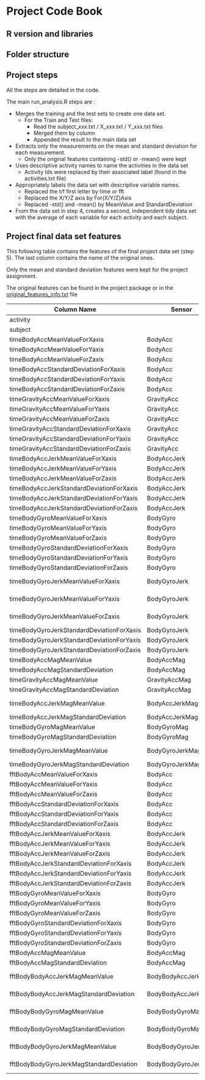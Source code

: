 # Project Code Book

## R version and libraries

## Folder structure

## Project steps

All the steps are detailed in the code.

The main run_analysis.R steps are :

- Merges the training and the test sets to create one data set.
  - For the Train and Test files:
    - Read the subject_xxx.txt / X_xxx.txt / Y_xxx.txt files
    - Merged them by column
    - Appended the result to the main data set
- Extracts only the measurements on the mean and standard deviation for each measurement.
  - Only the original features containing -std() or -mean() were kept
- Uses descriptive activity names to name the activities in the data set
  - Activity Ids were replaced by their associated label (found in the activities.txt file)
- Appropriately labels the data set with descriptive variable names.
  - Replaced the t/f first letter by time or fft
  - Replaced the X/Y/Z axis by For(X/Y/Z)Axis
  - Replaced -std() and -mean() by MeanValue and StandardDeviation
- From the data set in step 4, creates a second, independent tidy data set with the average of each variable for each activity and each subject.

## Project final data set features

This following table contains the features of the final project data set (step 5). The last column contains the name of the original ones.

Only the mean and standard deviation features were kept for the project assignment.

The original features can be found in the project package or in the [original_features_info.txt](original_features_info.txt) file


| Column Name | Sensor | Initial feature name |
| --- | --- | --- |
| activity |  |  |
| subject |  |  |
| timeBodyAccMeanValueForXaxis | BodyAcc | tBodyAcc-mean()-X |
| timeBodyAccMeanValueForYaxis | BodyAcc | tBodyAcc-mean()-Y |
| timeBodyAccMeanValueForZaxis | BodyAcc | tBodyAcc-mean()-Z |
| timeBodyAccStandardDeviationForXaxis | BodyAcc | tBodyAcc-std()-X |
| timeBodyAccStandardDeviationForYaxis | BodyAcc | tBodyAcc-std()-Y |
| timeBodyAccStandardDeviationForZaxis | BodyAcc | tBodyAcc-std()-Z |
| timeGravityAccMeanValueForXaxis | GravityAcc | tGravityAcc-mean()-X |
| timeGravityAccMeanValueForYaxis | GravityAcc | tGravityAcc-mean()-Y |
| timeGravityAccMeanValueForZaxis | GravityAcc | tGravityAcc-mean()-Z |
| timeGravityAccStandardDeviationForXaxis | GravityAcc | tGravityAcc-std()-X |
| timeGravityAccStandardDeviationForYaxis | GravityAcc | tGravityAcc-std()-Y |
| timeGravityAccStandardDeviationForZaxis | GravityAcc | tGravityAcc-std()-Z |
| timeBodyAccJerkMeanValueForXaxis | BodyAccJerk | tBodyAccJerk-mean()-X |
| timeBodyAccJerkMeanValueForYaxis | BodyAccJerk | tBodyAccJerk-mean()-Y |
| timeBodyAccJerkMeanValueForZaxis | BodyAccJerk | tBodyAccJerk-mean()-Z |
| timeBodyAccJerkStandardDeviationForXaxis | BodyAccJerk | tBodyAccJerk-std()-X |
| timeBodyAccJerkStandardDeviationForYaxis | BodyAccJerk | tBodyAccJerk-std()-Y |
| timeBodyAccJerkStandardDeviationForZaxis | BodyAccJerk | tBodyAccJerk-std()-Z |
| timeBodyGyroMeanValueForXaxis | BodyGyro | tBodyGyro-mean()-X |
| timeBodyGyroMeanValueForYaxis | BodyGyro | tBodyGyro-mean()-Y |
| timeBodyGyroMeanValueForZaxis | BodyGyro | tBodyGyro-mean()-Z |
| timeBodyGyroStandardDeviationForXaxis | BodyGyro | tBodyGyro-std()-X |
| timeBodyGyroStandardDeviationForYaxis | BodyGyro | tBodyGyro-std()-Y |
| timeBodyGyroStandardDeviationForZaxis | BodyGyro | tBodyGyro-std()-Z |
| timeBodyGyroJerkMeanValueForXaxis | BodyGyroJerk | tBodyGyroJerk-mean()-X |
| timeBodyGyroJerkMeanValueForYaxis | BodyGyroJerk | tBodyGyroJerk-mean()-Y |
| timeBodyGyroJerkMeanValueForZaxis | BodyGyroJerk | tBodyGyroJerk-mean()-Z |
| timeBodyGyroJerkStandardDeviationForXaxis | BodyGyroJerk | tBodyGyroJerk-std()-X |
| timeBodyGyroJerkStandardDeviationForYaxis | BodyGyroJerk | tBodyGyroJerk-std()-Y |
| timeBodyGyroJerkStandardDeviationForZaxis | BodyGyroJerk | tBodyGyroJerk-std()-Z |
| timeBodyAccMagMeanValue | BodyAccMag | tBodyAccMag-mean() |
| timeBodyAccMagStandardDeviation | BodyAccMag | tBodyAccMag-std() |
| timeGravityAccMagMeanValue | GravityAccMag | tGravityAccMag-mean() |
| timeGravityAccMagStandardDeviation | GravityAccMag | tGravityAccMag-std() |
| timeBodyAccJerkMagMeanValue | BodyAccJerkMag | tBodyAccJerkMag-mean() |
| timeBodyAccJerkMagStandardDeviation | BodyAccJerkMag | tBodyAccJerkMag-std() |
| timeBodyGyroMagMeanValue | BodyGyroMag | tBodyGyroMag-mean() |
| timeBodyGyroMagStandardDeviation | BodyGyroMag | tBodyGyroMag-std() |
| timeBodyGyroJerkMagMeanValue | BodyGyroJerkMag | tBodyGyroJerkMag-mean() |
| timeBodyGyroJerkMagStandardDeviation | BodyGyroJerkMag | tBodyGyroJerkMag-std() |
| fftBodyAccMeanValueForXaxis | BodyAcc | fBodyAcc-mean()-X |
| fftBodyAccMeanValueForYaxis | BodyAcc | fBodyAcc-mean()-Y |
| fftBodyAccMeanValueForZaxis | BodyAcc | fBodyAcc-mean()-Z |
| fftBodyAccStandardDeviationForXaxis | BodyAcc | fBodyAcc-std()-X |
| fftBodyAccStandardDeviationForYaxis | BodyAcc | fBodyAcc-std()-Y |
| fftBodyAccStandardDeviationForZaxis | BodyAcc | fBodyAcc-std()-Z |
| fftBodyAccJerkMeanValueForXaxis | BodyAccJerk | fBodyAccJerk-mean()-X |
| fftBodyAccJerkMeanValueForYaxis | BodyAccJerk | fBodyAccJerk-mean()-Y |
| fftBodyAccJerkMeanValueForZaxis | BodyAccJerk | fBodyAccJerk-mean()-Z |
| fftBodyAccJerkStandardDeviationForXaxis | BodyAccJerk | fBodyAccJerk-std()-X |
| fftBodyAccJerkStandardDeviationForYaxis | BodyAccJerk | fBodyAccJerk-std()-Y |
| fftBodyAccJerkStandardDeviationForZaxis | BodyAccJerk | fBodyAccJerk-std()-Z |
| fftBodyGyroMeanValueForXaxis | BodyGyro | fBodyGyro-mean()-X |
| fftBodyGyroMeanValueForYaxis | BodyGyro | fBodyGyro-mean()-Y |
| fftBodyGyroMeanValueForZaxis | BodyGyro | fBodyGyro-mean()-Z |
| fftBodyGyroStandardDeviationForXaxis | BodyGyro | fBodyGyro-std()-X |
| fftBodyGyroStandardDeviationForYaxis | BodyGyro | fBodyGyro-std()-Y |
| fftBodyGyroStandardDeviationForZaxis | BodyGyro | fBodyGyro-std()-Z |
| fftBodyAccMagMeanValue | BodyAccMag | fBodyAccMag-mean() |
| fftBodyAccMagStandardDeviation | BodyAccMag | fBodyAccMag-std() |
| fftBodyBodyAccJerkMagMeanValue | BodyBodyAccJerkMag | fBodyBodyAccJerkMag-mean() |
| fftBodyBodyAccJerkMagStandardDeviation | BodyBodyAccJerkMag | fBodyBodyAccJerkMag-std() |
| fftBodyBodyGyroMagMeanValue | BodyBodyGyroMag | fBodyBodyGyroMag-mean() |
| fftBodyBodyGyroMagStandardDeviation | BodyBodyGyroMag | fBodyBodyGyroMag-std() |
| fftBodyBodyGyroJerkMagMeanValue | BodyBodyGyroJerkMag | fBodyBodyGyroJerkMag-mean() |
| fftBodyBodyGyroJerkMagStandardDeviation | BodyBodyGyroJerkMag | fBodyBodyGyroJerkMag-std() |
